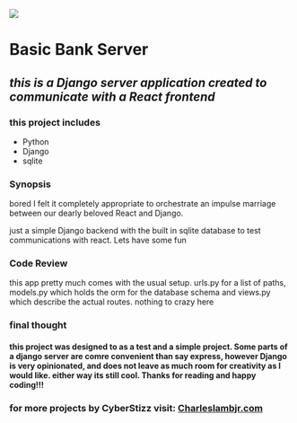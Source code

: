

![](https://concept-stories.s3.ap-south-1.amazonaws.com/test/Stories%20-%20Images_story_77297/image_2019-08-08%2013%3A54%3A12.963547%2B00%3A00)

#      **Basic Bank Server**

## _this is a Django server application created to communicate with a React frontend_

### this project includes
* Python
* Django
* sqlite


### Synopsis
bored I felt it completely appropriate to orchestrate an impulse marriage between our dearly beloved React and Django.


just a simple Django backend with the built in sqlite database to test communications with react. Lets have some fun


### Code Review
this app pretty much comes with the usual setup. urls.py for a list of paths, models.py which holds the orm for the database schema and views.py which describe the actual routes. nothing to crazy here

### final thought
#### this project was designed to as a test and a simple project. Some parts of a django server are comre convenient than say express, however Django is very opinionated, and does not leave as much room for creativity as I would like. either way its still cool. Thanks for reading and happy coding!!!


### for more projects by CyberStizz visit: [Charleslambjr.com](https://www.charleslambjr.com/)
